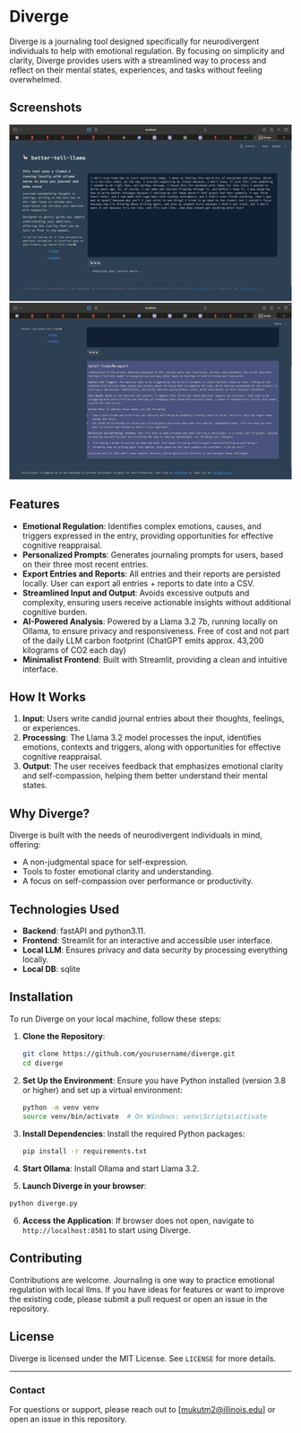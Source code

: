 # Diverge

Diverge is a journaling tool designed specifically for neurodivergent individuals to help with emotional regulation. By focusing on simplicity and clarity, Diverge provides users with a streamlined way to process and reflect on their mental states, experiences, and tasks without feeling overwhelmed.

## Screenshots
![Example Entry](usage/images/entry.png)
![Example Response](usage/images/response.png)


## Features
- **Emotional Regulation**: Identifies complex emotions, causes, and triggers expressed in the entry, providing opportunities for effective cognitive reappraisal.
- **Personalized Prompts**: Generates journaling prompts for users, based on their three most recent entries.
- **Export Entries and Reports**: All entries and their reports are persisted locally. User can export all entries + reports to date into a CSV. 
- **Streamlined Input and Output**: Avoids excessive outputs and complexity, ensuring users receive actionable insights without additional cognitive burden.
- **AI-Powered Analysis**: Powered by a Llama 3.2 7b, running locally on Ollama, to ensure privacy and responsiveness. Free of cost and not part of the daily LLM carbon footprint (ChatGPT emits approx. 43,200 kilograms of CO2 each day)
- **Minimalist Frontend**: Built with Streamlit, providing a clean and intuitive interface.

## How It Works
1. **Input**: Users write candid journal entries about their thoughts, feelings, or experiences.
2. **Processing**: The Llama 3.2 model processes the input, identifies emotions, contexts and triggers, along with opportunities for effective cognitive reappraisal.
3. **Output**: The user receives feedback that emphasizes emotional clarity and self-compassion, helping them better understand their mental states.

## Why Diverge?
Diverge is built with the needs of neurodivergent individuals in mind, offering:
- A non-judgmental space for self-expression.
- Tools to foster emotional clarity and understanding.
- A focus on self-compassion over performance or productivity.

## Technologies Used
- **Backend**: fastAPI and python3.11.
- **Frontend**: Streamlit for an interactive and accessible user interface.
- **Local LLM**: Ensures privacy and data security by processing everything locally.
- **Local DB**: sqlite 

## Installation
To run Diverge on your local machine, follow these steps:

1. **Clone the Repository**:
   ```bash
   git clone https://github.com/yourusername/diverge.git
   cd diverge
   ```

2. **Set Up the Environment**:
   Ensure you have Python installed (version 3.8 or higher) and set up a virtual environment:
   ```bash
   python -m venv venv
   source venv/bin/activate  # On Windows: venv\Scripts\activate
   ```

3. **Install Dependencies**:
   Install the required Python packages:
   ```bash
   pip install -r requirements.txt
   ```

4. **Start Ollama**:
   Install Ollama and start Llama 3.2.

5.  **Launch Diverge in your browser**:
   ```bash
   python diverge.py
   ```
   
6. **Access the Application**:
   If browser does not open, navigate to `http://localhost:8501` to start using Diverge.

## Contributing
Contributions are welcome. Journaling is one way to practice emotional regulation with local llms. If you have ideas for features or want to improve the existing code, please submit a pull request or open an issue in the repository.

## License
Diverge is licensed under the MIT License. See `LICENSE` for more details.

---

### Contact
For questions or support, please reach out to [mukutm2@illinois.edu] or open an issue in this repository.

